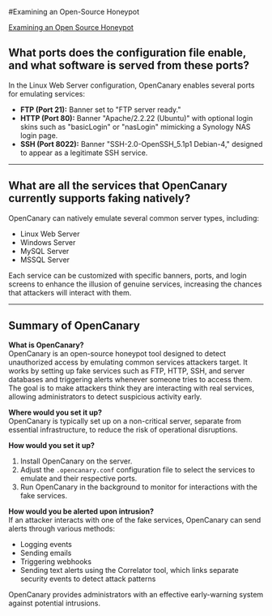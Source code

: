 #Examining an Open-Source Honeypot

[Examining an Open Source Honeypot](https://github.com/StephVergil/Examining-an-Open-Source-Honeypot/blob/main/Homework%2013%20Examining%20an%20Open-Source%20Honeypot-Stephanie%E2%80%99s%20MacBook%20Pro.docx)

## What ports does the configuration file enable, and what software is served from these ports?

In the Linux Web Server configuration, OpenCanary enables several ports for emulating services:

- **FTP (Port 21):** Banner set to "FTP server ready."
- **HTTP (Port 80):** Banner "Apache/2.2.22 (Ubuntu)" with optional login skins such as "basicLogin" or "nasLogin" mimicking a Synology NAS login page.
- **SSH (Port 8022):** Banner "SSH-2.0-OpenSSH_5.1p1 Debian-4," designed to appear as a legitimate SSH service.

---

## What are all the services that OpenCanary currently supports faking natively?

OpenCanary can natively emulate several common server types, including:

- Linux Web Server
- Windows Server
- MySQL Server
- MSSQL Server

Each service can be customized with specific banners, ports, and login screens to enhance the illusion of genuine services, increasing the chances that attackers will interact with them.

---

## Summary of OpenCanary

**What is OpenCanary?**  
OpenCanary is an open-source honeypot tool designed to detect unauthorized access by emulating common services attackers target. It works by setting up fake services such as FTP, HTTP, SSH, and server databases and triggering alerts whenever someone tries to access them. The goal is to make attackers think they are interacting with real services, allowing administrators to detect suspicious activity early.

**Where would you set it up?**  
OpenCanary is typically set up on a non-critical server, separate from essential infrastructure, to reduce the risk of operational disruptions.

**How would you set it up?**  
1. Install OpenCanary on the server.
2. Adjust the `.opencanary.conf` configuration file to select the services to emulate and their respective ports.
3. Run OpenCanary in the background to monitor for interactions with the fake services.

**How would you be alerted upon intrusion?**  
If an attacker interacts with one of the fake services, OpenCanary can send alerts through various methods:

- Logging events
- Sending emails
- Triggering webhooks
- Sending text alerts using the Correlator tool, which links separate security events to detect attack patterns

OpenCanary provides administrators with an effective early-warning system against potential intrusions.
